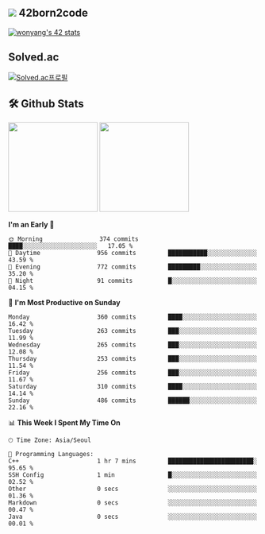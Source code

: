 
## <img src="https://img.shields.io/badge/-000000?style=flat&logo=42&logoColor=white"> 42born2code
[![wonyang's 42 stats](https://badge42.vercel.app/api/v2/cl5nhe5b6007809kydha7ht42/stats?cursusId=21&coalitionId=88)](https://profile.intra.42.fr/users/wonyang)

## Solved.ac
[![Solved.ac프로필](http://mazassumnida.wtf/api/v2/generate_badge?boj=bennyws)](https://solved.ac/bennyws)

## 🛠️ Github Stats
<p>
  <img height="180em" src="https://github-readme-stats-veggie-garden.vercel.app/api?username=gemstoneyang&show_icons=true&include_all_commits=true&bg_color=30,e96443,904e95&title_color=fff&text_color=fff">
  <img height="180em" src="https://github-readme-stats-veggie-garden.vercel.app/api/top-langs/?username=gemstoneyang&layout=compact&bg_color=30,e96443,904e95&title_color=fff&text_color=fff">
</p>

<!--START_SECTION:waka-->
**I'm an Early 🐤** 

```text
🌞 Morning                374 commits         ████░░░░░░░░░░░░░░░░░░░░░   17.05 % 
🌆 Daytime                956 commits         ███████████░░░░░░░░░░░░░░   43.59 % 
🌃 Evening                772 commits         █████████░░░░░░░░░░░░░░░░   35.20 % 
🌙 Night                  91 commits          █░░░░░░░░░░░░░░░░░░░░░░░░   04.15 % 
```
📅 **I'm Most Productive on Sunday** 

```text
Monday                   360 commits         ████░░░░░░░░░░░░░░░░░░░░░   16.42 % 
Tuesday                  263 commits         ███░░░░░░░░░░░░░░░░░░░░░░   11.99 % 
Wednesday                265 commits         ███░░░░░░░░░░░░░░░░░░░░░░   12.08 % 
Thursday                 253 commits         ███░░░░░░░░░░░░░░░░░░░░░░   11.54 % 
Friday                   256 commits         ███░░░░░░░░░░░░░░░░░░░░░░   11.67 % 
Saturday                 310 commits         ████░░░░░░░░░░░░░░░░░░░░░   14.14 % 
Sunday                   486 commits         ██████░░░░░░░░░░░░░░░░░░░   22.16 % 
```


📊 **This Week I Spent My Time On** 

```text
🕑︎ Time Zone: Asia/Seoul

💬 Programming Languages: 
C++                      1 hr 7 mins         ████████████████████████░   95.65 % 
SSH Config               1 min               █░░░░░░░░░░░░░░░░░░░░░░░░   02.52 % 
Other                    0 secs              ░░░░░░░░░░░░░░░░░░░░░░░░░   01.36 % 
Markdown                 0 secs              ░░░░░░░░░░░░░░░░░░░░░░░░░   00.47 % 
Java                     0 secs              ░░░░░░░░░░░░░░░░░░░░░░░░░   00.01 % 
```


<!--END_SECTION:waka-->
